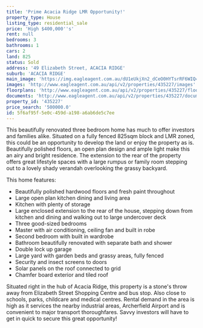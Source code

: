 ```yaml
---
title: 'Prime Acacia Ridge LMR Opportunity!'
property_type: House
listing_type: residential_sale
price: 'High $400,000''s'
rent: null
bedrooms: 3
bathrooms: 1
cars: 2
land: 825
status: Sold
address: '49 Elizabeth Street, ACACIA RIDGE'
suburb: 'ACACIA RIDGE'
main_image: 'https://img.eagleagent.com.au/dU1eUkjXn2_dCeO0HYTsrRF6WIQ=/1280x854/smart/https://s3-us-west-2.amazonaws.com/eagleagent-orig/images/6821970/128240506-image-M.jpg'
images: 'http://www.eagleagent.com.au/api/v2/properties/435227/images'
floorplans: 'http://www.eagleagent.com.au/api/v2/properties/435227/floorplans'
documents: 'http://www.eagleagent.com.au/api/v2/properties/435227/documents'
property_id: '435227'
price_search: '500000.0'
id: 5f6af95f-5e0c-459d-a198-a6ab6de5c7ee
---
```

This beautifully renovated three bedroom home has much to offer investors and families alike. Situated on a fully fenced 825sqm block and LMR zoned, this could be an opportunity to develop the land or enjoy the property as is. Beautifully polished floors, an open plan design and ample light make this an airy and bright residence. The extension to the rear of the property offers great lifestyle spaces with a large rumpus or family room stepping out to a lovely shady verandah overlooking the grassy backyard.

This home features:

*  Beautifully polished hardwood floors and fresh paint throughout
*  Large open plan kitchen dining and living area
*  Kitchen with plenty of storage
*  Large enclosed extension to the rear of the house, stepping down from kitchen and dining and walking out to large undercover deck
*  Three good-sized bedrooms
*  Master with air conditioning, ceiling fan and built in robe
*  Second bedroom with built in wardrobe
*  Bathroom beautifully renovated with separate bath and shower
*  Double lock up garage
*  Large yard with garden beds and grassy areas, fully fenced
*  Security and insect screens to doors
*  Solar panels on the roof connected to grid
*  Chamfer board exterior and tiled roof

Situated right in the hub of Acacia Ridge, this property is a stone's throw away from Elizabeth Street Shopping Centre and bus stop. Also close to schools, parks, childcare and medical centres. Rental demand in the area is high as it services the nearby industrial areas, Archerfield Airport and is convenient to major transport thoroughfares. Savvy investors will have to get in quick to secure this great opportunity!